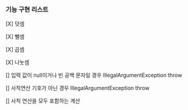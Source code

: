 ### 기능 구현 리스트

[X] 덧셈

[X] 뺄셈

[X] 곱셈

[X] 나눗셈

[] 입력 값이 null이거나 빈 공백 문자일 경우 IllegalArgumentException throw

[] 사칙연산 기호가 아닌 경우 IllegalArgumentException throw

[] 사칙 연산을 모두 포함하는 계산
